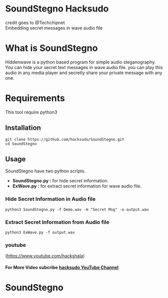 # SoundStegno Hacksudo
credit goes to @Techchipnet<br>
Embedding secret messages in wave audio file

# What is SoundStegno
Hiddenwave is a python based program for simple audio steganography. You can hide your secret text messages in wave audio file. you can play this audio in any media player and secretly share your private message with any one.

# Requirements
<p>This tool require python3</p>

## Installation

```
git clone https://github.com/hacksudo/SoundStegno.git
cd SoundStegno
```
## Usage
<p>SoundStegno have two python scripts. </p>
<ul>
<li><b>SoundStegno.py :</b> for hide secret information.</li>
<li><b>ExWave.py :</b> for extract secret information for wave audio file.</li>
</ul>

### Hide Secret Information in Audio file

```
python3 SoundStegno.py -f Demo.wav -m "Secret Msg" -o output.wav
```
### Extract Secret Information from Audio file

```
python3 ExWave.py -f output.wav
```

### youtube
(https://www.youtube.com/hackshala)
#### For More Video subcribe <a href="http://youtube.com/hackshala">hacksudo YouTube Channel</a>
# SoundStegno
